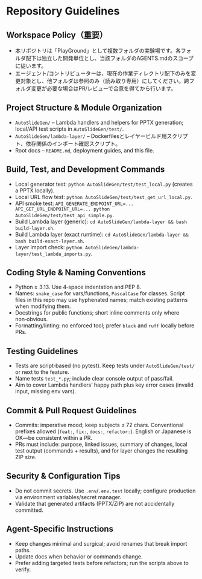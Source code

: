 # Repository Guidelines

## Workspace Policy（重要）
- 本リポジトリは「PlayGround」として複数フォルダの実験場です。各フォルダ配下は独立した開発単位とし、当該フォルダのAGENTS.mdのスコープに従います。
- エージェント/コントリビューターは、現在の作業ディレクトリ配下のみを変更対象とし、他フォルダは参照のみ（読み取り専用）にしてください。跨フォルダ変更が必要な場合はPR/レビューで合意を得てから行います。

## Project Structure & Module Organization
- `AutoSlideGen/` – Lambda handlers and helpers for PPTX generation; local/API test scripts in `AutoSlideGen/test/`.
- `AutoSlideGen/lambda-layer/` – Dockerfilesとレイヤービルド用スクリプト、依存関係のインポート確認スクリプト。
- Root docs – `README.md`, deployment guides, and this file.

## Build, Test, and Development Commands
- Local generator test: `python AutoSlideGen/test/test_local.py` (creates a PPTX locally).
- Local URL flow test: `python AutoSlideGen/test/test_get_url_local.py`.
- API smoke test: `API_GENERATE_ENDPOINT_URL=... API_GET_URL_ENDPOINT_URL=... python AutoSlideGen/test/test_api_simple.py`.
- Build Lambda layer (generic): `cd AutoSlideGen/lambda-layer && bash build-layer.sh`.
- Build Lambda layer (exact runtime): `cd AutoSlideGen/lambda-layer && bash build-exact-layer.sh`.
- Layer import check: `python AutoSlideGen/lambda-layer/test_lambda_imports.py`.

## Coding Style & Naming Conventions
- Python ≥ 3.13. Use 4‑space indentation and PEP 8.
- Names: `snake_case` for vars/functions, `PascalCase` for classes. Script files in this repo may use hyphenated names; match existing patterns when modifying them.
- Docstrings for public functions; short inline comments only where non‑obvious.
- Formatting/linting: no enforced tool; prefer `black` and `ruff` locally before PRs.

## Testing Guidelines
- Tests are script‑based (no pytest). Keep tests under `AutoSlideGen/test/` or next to the feature.
- Name tests `test_*.py`; include clear console output of pass/fail.
- Aim to cover Lambda handlers’ happy path plus key error cases (invalid input, missing env vars).

## Commit & Pull Request Guidelines
- Commits: imperative mood; keep subjects ≤ 72 chars. Conventional prefixes allowed (`feat:`, `fix:`, `docs:`, `refactor:`). English or Japanese is OK—be consistent within a PR.
- PRs must include: purpose, linked issues, summary of changes, local test output (commands + results), and for layer changes the resulting ZIP size.

## Security & Configuration Tips
- Do not commit secrets. Use `.env`/`.env.test` locally; configure production via environment variables/secret manager.
- Validate that generated artifacts (PPTX/ZIP) are not accidentally committed.

## Agent‑Specific Instructions
- Keep changes minimal and surgical; avoid renames that break import paths.
- Update docs when behavior or commands change.
- Prefer adding targeted tests before refactors; run the scripts above to verify.
